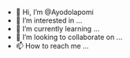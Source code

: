 - 👋 Hi, I’m @Ayodolapomi
- 👀 I’m interested in ...
- 🌱 I’m currently learning ...
- 💞️ I’m looking to collaborate on ...
- 📫 How to reach me ...

<!---
Ayodolapomi/Ayodolapomi is a ✨ special ✨ repository because its `README.md` (this file) appears on your GitHub profile.
You can click the Preview link to take a look at your changes.
--->

